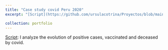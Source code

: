 ```yaml
---
title: "Case study covid Peru 2020"
excerpt: "[Script](https://github.com/ursulacotrina/Proyectos/blob/main/Analisis_salud_pandemia.ipynb)": I analyze the evolution of positive cases, vaccinated and deceased by covid."

collection: portfolio
---
```

[Script](https://github.com/ursulacotrina/Proyectos/blob/main/Analisis_salud_pandemia.ipynb): I analyze the evolution of positive cases, vaccinated and deceased by covid.

